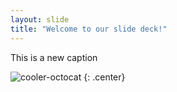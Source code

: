 ```yaml
---
layout: slide
title: "Welcome to our slide deck!"
---
```


This is a new caption

![cooler-octocat](https://octodex.github.com/images/twenty-percent-cooler-octocat.png)
{: .center}
